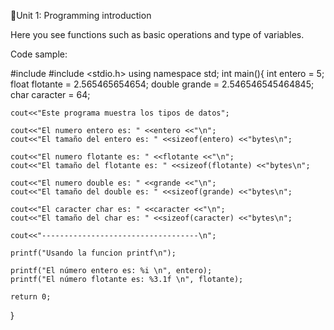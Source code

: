 📂Unit 1: Programming introduction

Here you see functions such as basic operations and type of variables.

Code sample:

#include <iostream>
#include <stdio.h>
using namespace std;
int main(){
    int entero = 5;
    float flotante = 2.565465654654;
    double grande = 2.546546545464845;
    char caracter = 64;

    cout<<"Este programa muestra los tipos de datos";

    cout<<"El numero entero es: " <<entero <<"\n";
    cout<<"El tamaño del entero es: " <<sizeof(entero) <<"bytes\n";

    cout<<"El numero flotante es: " <<flotante <<"\n";
    cout<<"El tamaño del flotante es: " <<sizeof(flotante) <<"bytes\n";

    cout<<"El numero double es: " <<grande <<"\n";
    cout<<"El tamaño del double es: " <<sizeof(grande) <<"bytes\n";

    cout<<"El caracter char es: " <<caracter <<"\n";
    cout<<"El tamaño del char es: " <<sizeof(caracter) <<"bytes\n";

    cout<<"-----------------------------------\n";

    printf("Usando la funcion printf\n");

    printf("El número entero es: %i \n", entero);
    printf("El número flotante es: %3.1f \n", flotante);

    return 0;
}
